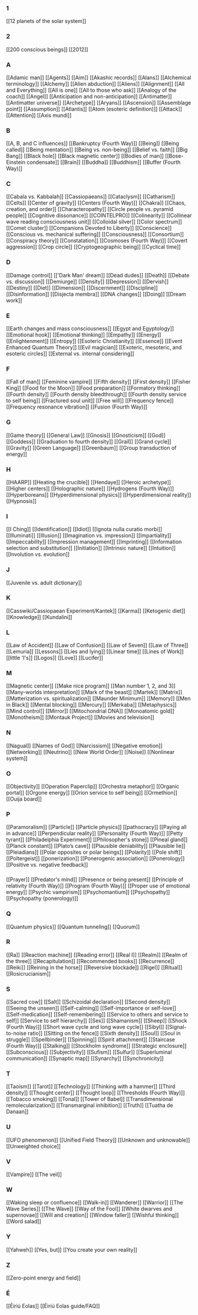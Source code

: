 ### 1
[[12 planets of the solar system]]
### 2
[[200 conscious beings]]
[[2012]]
### A
[[Adamic man]]
[[Agents]]
[[Aim]]
[[Akashic records]]
[[Alans]]
[[Alchemical terminology]]
[[Alchemy]]
[[Alien abduction]]
[[Aliens]]
[[Alignment]]
[[All and Everything]]
[[All is one]]
[[All to those who ask]]
[[Analogy of the coach]]
[[Angel]]
[[Anticipation and non-anticipation]]
[[Antimatter]]
[[Antimatter universe]]
[[Archetype]]
[[Aryans]]
[[Ascension]]
[[Assemblage point]]
[[Assumption]]
[[Atlantis]]
[[Atom (esoteric definition)]]
[[Attack]]
[[Attention]]
[[Axis mundi]]
### B
[[A, B, and C influences]]
[[Bankruptcy (Fourth Way)]]
[[Being]]
[[Being called]]
[[Being mentation]]
[[Being vs. non-being]]
[[Belief vs. faith]]
[[Big Bang]]
[[Black hole]]
[[Black magnetic center]]
[[Bodies of man]]
[[Bose-Einstein condensate]]
[[Brain]]
[[Buddha]]
[[Buddhism]]
[[Buffer (Fourth Way)]]
### C
[[Cabala vs. Kabbalah]]
[[Cassiopaeans]]
[[Cataclysm]]
[[Catharism]]
[[Celts]]
[[Center of gravity]]
[[Centers (Fourth Way)]]
[[Chakra]]
[[Chaos, creation, and order]]
[[Characteropathy]]
[[Circle people vs. pyramid people]]
[[Cognitive dissonance]]
[[COINTELPRO]]
[[Colinearity]]
[[Collinear wave reading consciousness unit]]
[[Colloidal silver]]
[[Color spectrum]]
[[Comet cluster]]
[[Companions Devoted to Liberty]]
[[Conscience]]
[[Conscious vs. mechanical suffering]]
[[Consciousness]]
[[Consortium]]
[[Conspiracy theory]]
[[Constatation]]
[[Cosmoses (Fourth Way)]]
[[Covert aggression]]
[[Crop circle]]
[[Cryptogeographic being]]
[[Cyclical time]]
### D
[[Damage control]]
[['Dark Man' dream]]
[[Dead dudes]]
[[Death]]
[[Debate vs. discussion]]
[[Demiurge]]
[[Density]]
[[Depression]]
[[Dervish]]
[[Destiny]]
[[Diet]]
[[Dimension]]
[[Discernment]]
[[Discipline]]
[[Disinformation]]
[[Disjecta membra]]
[[DNA changes]]
[[Doing]]
[[Dream work]]
### E
[[Earth changes and mass consciousness]]
[[Egypt and Egyptology]]
[[Emotional hook]]
[[Emotional thinking]]
[[Empathy]]
[[Energy]]
[[Enlightenment]]
[[Entropy]]
[[Esoteric Christianity]]
[[Essence]]
[[Event Enhanced Quantum Theory]]
[[Evil magician]]
[[Exoteric, mesoteric, and esoteric circles]]
[[External vs. internal considering]]
### F
[[Fall of man]]
[[Feminine vampire]]
[[Fifth density]]
[[First density]]
[[Fisher King]]
[[Food for the Moon]]
[[Food preparation]]
[[Formatory thinking]]
[[Fourth density]]
[[Fourth density bleedthrough]]
[[Fourth density service to self being]]
[[Fractured soul unit]]
[[Free will]]
[[Frequency fence]]
[[Frequency resonance vibration]]
[[Fusion (Fourth Way)]]
### G
[[Game theory]]
[[General Law]]
[[Gnosis]]
[[Gnosticism]]
[[God]]
[[Goddess]]
[[Graduation to fourth density]]
[[Grail]]
[[Grand cycle]]
[[Gravity]]
[[Green Language]]
[[Greenbaum]]
[[Group transduction of energy]]
### H
[[HAARP]]
[[Heating the crucible]]
[[Hendaye]]
[[Heroic archetype]]
[[Higher centers]]
[[Holographic nature]]
[[Hydrogens (Fourth Way)]]
[[Hyperboreans]]
[[Hyperdimensional physics]]
[[Hyperdimensional reality]]
[[Hypnosis]]
### I
[[I Ching]]
[[Identification]]
[[Idiot]]
[[Ignota nulla curatio morbi]]
[[Illuminati]]
[[Illusion]]
[[Imagination vs. impression]]
[[Impartiality]]
[[Impeccability]]
[[Impression management]]
[[Imprinting]]
[[Information selection and substitution]]
[[Initiation]]
[[Intrinsic nature]]
[[Intuition]]
[[Involution vs. evolution]]
### J
[[Juvenile vs. adult dictionary]]
### K
[[Casswiki/Cassiopaean Experiment/Kantek]]
[[Karma]]
[[Ketogenic diet]]
[[Knowledge]]
[[Kundalini]]
### L
[[Law of Accident]]
[[Law of Confusion]]
[[Law of Seven]]
[[Law of Three]]
[[Lemuria]]
[[Lessons]]
[[Lies and lying]]
[[Linear time]]
[[Lines of Work]]
[[little 'I's]]
[[Logos]]
[[Love]]
[[Lucifer]]
### M
[[Magnetic center]]
[[Make nice program]]
[[Man number 1, 2, and 3]]
[[Many-worlds interpretation]]
[[Mark of the beast]]
[[Martek]]
[[Matrix]]
[[Matterization vs. spiritualization]]
[[Maunder Minimum]]
[[Memory]]
[[Men in Black]]
[[Mental blocking]]
[[Mercury]]
[[Merkaba]]
[[Metaphysics]]
[[Mind control]]
[[Mirror]]
[[Mitochondrial DNA]]
[[Monoatomic gold]]
[[Monotheism]]
[[Montauk Project]]
[[Movies and television]]
### N
[[Nagual]]
[[Names of God]]
[[Narcissism]]
[[Negative emotion]]
[[Networking]]
[[Neutrino]]
[[New World Order]]
[[Noise]]
[[Nonlinear system]]
### O
[[Objectivity]]
[[Operation Paperclip]]
[[Orchestra metaphor]]
[[Organic portal]]
[[Orgone energy]]
[[Orion service to self being]]
[[Ormethion]]
[[Ouija board]]
### P
[[Paramoralism]]
[[Particle]]
[[Particle physics]]
[[pathocracy]]
[[Paying all in advance]]
[[Perpendicular reality]]
[[Personality (Fourth Way)]]
[[Petty tyrant]]
[[Philadelphia Experiment]]
[[Philosopher's stone]]
[[Pineal gland]]
[[Planck constant]]
[[Plato’s cave]]
[[Plausible deniability]]
[[Plausible lie]]
[[Pleiadians]]
[[Polar opposites or polar beings]]
[[Polarity]]
[[Pole shift]]
[[Poltergeist]]
[[ponerization]]
[[Ponerogenic association]]
[[Ponerology]]
[[Positive vs. negative feedback]]
### 
[[Prayer]]
[[Predator's mind]]
[[Presence or being present]]
[[Principle of relativity (Fourth Way)]]
[[Program (Fourth Way)]]
[[Proper use of emotional energy]]
[[Psychic vampirism]]
[[Psychomantium]]
[[Psychopathy]]
[[Psychopathy (ponerology)]]
### Q
[[Quantum physics]]
[[Quantum tunneling]]
[[Quorum]]
### R
[[Ra]]
[[Reaction machine]]
[[Reading error]]
[[Real I]]
[[Realm]]
[[Realm of the three]]
[[Recapitulation]]
[[Recommended books]]
[[Recurrence]]
[[Reiki]]
[[Reining in the horse]]
[[Reversive blockade]]
[[Rigel]]
[[Ritual]]
[[Rosicrucianism]]
### S
[[Sacred cow]]
[[Salt]]
[[Schizoidal declaration]]
[[Second density]]
[[Seeing the unseen]]
[[Self-calming]]
[[Self-importance or self-love]]
[[Self-medication]]
[[Self-remembering]]
[[Service to others and service to self]]
[[Service to self hierarchy]]
[[Sex]]
[[Shamanism]]
[[Sheep]]
[[Shock (Fourth Way)]]
[[Short wave cycle and long wave cycle]]
[[Sibyl]]
[[Signal-to-noise ratio]]
[[Sitting on the fence]]
[[Sixth density]]
[[Soul]]
[[Soul in struggle]]
[[Spellbinder]]
[[Spinning]]
[[Spirit attachment]]
[[Staircase (Fourth Way)]]
[[Stalking]]
[[Stockholm syndrome]]
[[Strategic enclosure]]
[[Subconscious]]
[[Subjectivity]]
[[Sufism]]
[[Sulfur]]
[[Superluminal communication]]
[[Synaptic map]]
[[Synarchy]]
[[Synchronicity]]
### T
[[Taoism]]
[[Tarot]]
[[Technology]]
[[Thinking with a hammer]]
[[Third density]]
[[Thought center]]
[[Thought loop]]
[[Thresholds (Fourth Way)]]
[[Tobacco smoking]]
[[Tonal]]
[[Tower of Babel]]
[[Transdimensional remolecularization]]
[[Transmarginal inhibition]]
[[Truth]]
[[Tuatha de Danaan]]
### U
[[UFO phenomenon]]
[[Unified Field Theory]]
[[Unknown and unknowable]]
[[Unweighted choice]]
### V
[[Vampire]]
[[The veil]]
### W
[[Waking sleep or confluence]]
[[Walk-in]]
[[Wanderer]]
[[Warrior]]
[[The Wave Series]]
[[The Wave]]
[[Way of the Fool]]
[[White dwarves and supernovae]]
[[Will and creation]]
[[Window faller]]
[[Wishful thinking]]
[[Word salad]]
### Y
[[Yahweh]]
[[Yes, but]]
[[You create your own reality]]
### Z
[[Zero-point energy and field]]
### É
[[Éiriú Eolas]]
[[Éiriú Eolas guide/FAQ]]
